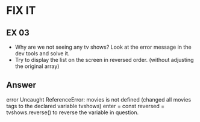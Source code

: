 # FIX IT
## EX 03
* Why are we not seeing any tv shows? Look at the error message in the dev tools and solve it.
* Try to display the list on the screen in reversed order. (without adjusting the original array)

## Answer
error Uncaught ReferenceError: movies is not defined    (changed all movies tags to the declared variable tvshows)
enter =
const reversed = tvshows.reverse()  to reverse the variable in question. 
 